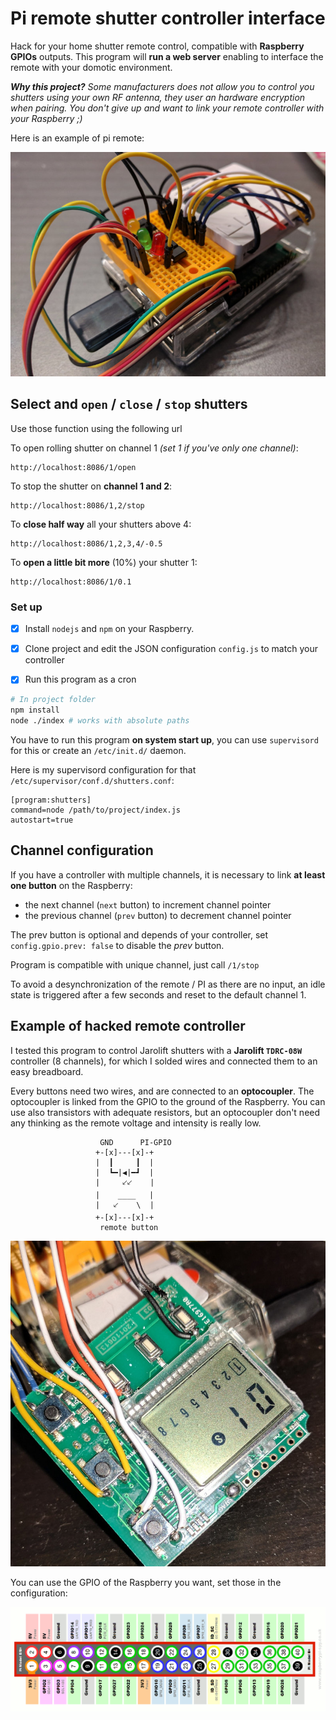 # Pi remote shutter controller interface
Hack for your home shutter remote control, compatible with **Raspberry GPIOs** outputs.
This program will **run a web server** enabling to interface the remote with your domotic environment.

***Why this project?** Some manufacturers does not allow you to control you shutters using 
your own RF antenna, they user an hardware encryption when pairing.
You don't give up and want to link your remote controller with your Raspberry ;)*

Here is an example of pi remote:

![breadbord](./docs/breadbord.jpg)


## Select and `open` / `close` / `stop` shutters
Use those function using the following url

To open rolling shutter on channel 1 *(set 1 if you've only one channel)*:
```curl
http://localhost:8086/1/open
```

To stop the shutter on **channel 1 and 2**:
```curl
http://localhost:8086/1,2/stop
```

To **close half way** all your shutters above 4:
```curl
http://localhost:8086/1,2,3,4/-0.5
```

To **open a little bit more** (10%) your shutter 1:
```curl
http://localhost:8086/1/0.1
```


### Set up

- [x] Install `nodejs` and `npm` on your Raspberry.
- [x] Clone project and edit the JSON configuration `config.js` to match your controller
- [x] Run this program as a cron


```bash
# In project folder
npm install
node ./index # works with absolute paths
```

You have to run this program **on system start up**,
you can use `supervisord` for this or create an `/etc/init.d/` daemon.

Here is my supervisord configuration for that `/etc/supervisor/conf.d/shutters.conf`:
```
[program:shutters]
command=node /path/to/project/index.js
autostart=true
```


## Channel configuration
If you have a controller with multiple channels, it is necessary to link **at least one button** on the Raspberry:
- the next channel (`next` button) to increment channel pointer
- the previous channel (`prev` button) to decrement channel pointer

The prev button is optional and depends of your controller, set `config.gpio.prev: false` to disable the *prev* button.

Program is compatible with unique channel, just call `/1/stop`

To avoid a desynchronization of the remote / PI as there are no input, 
an idle state is triggered after a few seconds and reset to the default channel 1.



## Example of hacked remote controller
I tested this program to control Jarolift shutters with a **Jarolift `TDRC-08W`** controller (8 channels), 
for which I solded wires and connected them to an easy breadboard.

Every buttons need two wires, and are connected to an **optocoupler**.
The optocoupler is linked from the GPIO to the ground of the Raspberry.
You can use also transistors with adequate resistors, but an optocoupler don't need any thinking as 
the remote voltage and intensity is really low.


```
                    GND      PI-GPIO
                   +-[x]---[x]-+
                   |  ┃     ┃  |
                   |  ┗━|◀|━┛  |
                   |     🡗🡗    |
                   |    ____   |
                   |   🡗    \  |
                   +-[x]---[x]-+
                    remote button
```


![assembly](./docs/assembly.jpg)

You can use the GPIO of the Raspberry you want, set those in the configuration:

![assembly](./docs/Raspberry-Pi-GPIO.png)
